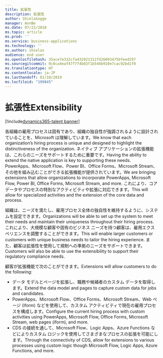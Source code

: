 ```yaml
---
title: 拡張性
description: 拡張性
author: ShielaSogge
manager: AnnBe
ms.date: 07/22/2018
ms.topic: article
ms.prod: ''
ms.service: business-applications
ms.technology: ''
ms.author: shielas
audience: end user
ms.openlocfilehash: 35ace7e332cfa432921312fd26093475bfeed297
ms.sourcegitcommit: 0c8ca4eaf47f7f4b83f1b544b910e7cac92bd1f0
ms.translationtype: HT
ms.contentlocale: ja-JP
ms.lasthandoff: 01/10/2019
ms.locfileid: "199845"
---
```

# <a name="extensibility"></a><span data-ttu-id="e2b5c-103">拡張性</span><span class="sxs-lookup"><span data-stu-id="e2b5c-103">Extensibility</span></span>

[!include[dynamics365-talent banner](../../includes/dynamics365-talent.md)]

<span data-ttu-id="e2b5c-104">各組織の雇用プロセスは固有であり、組織の独自性が強調されるように設計されていることを、Microsoft は理解しています。</span><span class="sxs-lookup"><span data-stu-id="e2b5c-104">We know that each organization’s hiring process is unique and designed to highlight the distinctiveness of the organization.</span></span> <span data-ttu-id="e2b5c-105">ネイティブ アプリケーションの拡張機能は、これらのニーズをサポートするために重要です。</span><span class="sxs-lookup"><span data-stu-id="e2b5c-105">Having the ability to extend the native application is key to supporting these needs.</span></span> <span data-ttu-id="e2b5c-106">PowerApps、Microsoft Flow、Power BI、Office Forms、Microsoft Stream、その他を組み込むことができる拡張機能が提供されています。</span><span class="sxs-lookup"><span data-stu-id="e2b5c-106">We are bringing extensions that allow organizations to incorporate PowerApps, Microsoft Flow, Power BI, Office Forms, Microsoft Stream, and more.</span></span> <span data-ttu-id="e2b5c-107">これにより、コア データやプロセスの特別なアクティビティや拡張に対応できます。</span><span class="sxs-lookup"><span data-stu-id="e2b5c-107">This will allow for specialized activities and the extension of the core data and process.</span></span>

<span data-ttu-id="e2b5c-108">組織は、ニーズを満たし、雇用プロセス全体の独自性を維持するように、システムを設定できます。</span><span class="sxs-lookup"><span data-stu-id="e2b5c-108">Organizations will be able to set up the system to meet their needs and maintain their uniqueness throughout their hiring process.</span></span> <span data-ttu-id="e2b5c-109">これにより、大規模な顧客や固有のビジネス ニーズを持つ顧客は、雇用エクスペリエンスを調整することができます。</span><span class="sxs-lookup"><span data-stu-id="e2b5c-109">This will enable larger customers or customers with unique business needs to tailor the hiring experience.</span></span> <span data-ttu-id="e2b5c-110">また、顧客は拡張性を使用して規制への準拠のニーズをサポートできます。</span><span class="sxs-lookup"><span data-stu-id="e2b5c-110">Customers will also be able to use the extensibility to support their regulatory compliance needs.</span></span>

<span data-ttu-id="e2b5c-111">顧客が拡張機能で次のことができます。</span><span class="sxs-lookup"><span data-stu-id="e2b5c-111">Extensions will allow customers to do the following:</span></span>

-   <span data-ttu-id="e2b5c-112">データ モデルとページを拡張し、職務や候補者のカスタム データを取得します。</span><span class="sxs-lookup"><span data-stu-id="e2b5c-112">Extend the data model and pages to capture custom data for jobs and candidates.</span></span>
-   <span data-ttu-id="e2b5c-113">PowerApps、Microsoft Flow、Office Forms、Microsoft Stream、Web ページ (iform) などを使用して、カスタム アクティビティで現在の雇用プロセスを構成します。</span><span class="sxs-lookup"><span data-stu-id="e2b5c-113">Configure the current hiring process with custom activities using PowerApps, Microsoft Flow, Office Forms, Microsoft Stream, web pages (iform), and more.</span></span>
-   <span data-ttu-id="e2b5c-114">CDS の接続を通して、Microsoft Flow、Logic Apps、Azure Functions などによりカスタム ロジックを使用してさまざまなプロセスの拡張を可能にします。</span><span class="sxs-lookup"><span data-stu-id="e2b5c-114">Through the connectivity of CDS, allow for extensions to various processes using custom logic though Microsoft Flow, Logic Apps, Azure Functions, and more.</span></span>

<!--
## Who uses this feature
This feature is mainly used by admins and key recruiting personnel.
## Setup required
Extensibility is all about setup and configuration. This feature enables many
more options to be used in application setup.
## Availability
Cloud
## Regional availability
Global
-->
